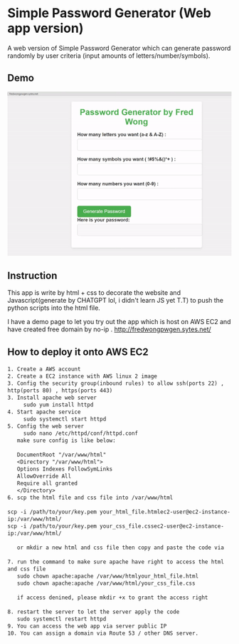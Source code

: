 
# Simple Password Generator (Web app version)

A web version of Simple Password Generator which can generate password randomly by user criteria (input amounts of letters/number/symbols).

## Demo
![ ](pwgenwebapp.gif)


## Instruction
This app is write by html + css to decorate the website and Javascript(generate by CHATGPT lol, i didn't learn JS yet T.T) to push the python scripts into the html file.

I have a demo page to let you try out the app which is host on AWS EC2 and have created free domain by no-ip .
http://fredwongpwgen.sytes.net/


## How to deploy it onto AWS EC2
    1. Create a AWS account 
    2. Create a EC2 instance with AWS linux 2 image
    3. Config the security group(inbound rules) to allow ssh(ports 22) , http(ports 80) , https(ports 443)
    3. Install apache web server
         sudo yum install httpd
    4. Start apache service
         sudo systemctl start httpd
    5. Config the web server
         sudo nano /etc/httpd/conf/httpd.conf     
       make sure config is like below:  

       DocumentRoot "/var/www/html"
       <Directory "/var/www/html">
       Options Indexes FollowSymLinks
       AllowOverride All
       Require all granted
       </Directory>
    6. scp the html file and css file into /var/www/html

    scp -i /path/to/your/key.pem your_html_file.htmlec2-user@ec2-instance-ip:/var/www/html/
    scp -i /path/to/your/key.pem your_css_file.cssec2-user@ec2-instance-ip:/var/www/html/

       or mkdir a new html and css file then copy and paste the code via 
       
    7. run the command to make sure apache have right to access the html and css file
       sudo chown apache:apache /var/www/htmlyour_html_file.html
       sudo chown apache:apache /var/www/html/your_css_file.css

       if access denined, please mkdir +x to grant the access right 

    8. restart the server to let the server apply the code
       sudo systemctl restart httpd
    9. You can access the web app via server public IP
    10. You can assign a domain via Route 53 / other DNS server.
